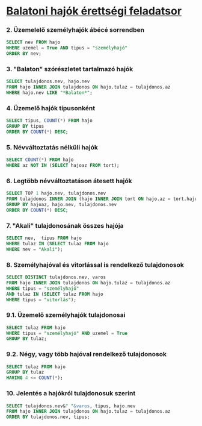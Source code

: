 # [Balatoni hajók érettségi feladatsor](https://github.com/MolnAtt/SQL/blob/main/feladatsorok/erettsegi/balatoni-hajok/balatoni%20haj%C3%B3k%20F/balatoni%20haj%C3%B3k.pdf)

### 2. Üzemelelő személyhajók ábécé sorrendben
```sql
SELECT nev FROM hajo
WHERE uzemel = True AND tipus = "személyhajó"
ORDER BY nev;
```

### 3. "Balaton" szórészletet tartalmazó hajók
```sql
SELECT tulajdonos.nev, hajo.nev
FROM hajo INNER JOIN tulajdonos ON hajo.tulaz = tulajdonos.az
WHERE hajo.nev LIKE "*Balaton*";
```

### 4. Üzemelő hajók típusonként
```sql
SELECT tipus, COUNT(*) FROM hajo
GROUP BY tipus
ORDER BY COUNT(*) DESC;
```

### 5. Névváltoztatás nélküli hajók
```sql
SELECT COUNT(*) FROM hajo
WHERE az NOT IN (SELECT hajoaz FROM tort);
```

### 6. Legtöbb névváltoztatáson átesett hajók
```sql
SELECT TOP 1 hajo.nev, tulajdonos.nev
FROM tulajdonos INNER JOIN (hajo INNER JOIN tort ON hajo.az = tort.hajoaz) ON tulajdonos.az = hajo.tulaz
GROUP BY hajoaz, hajo.nev, tulajdonos.nev
ORDER BY COUNT(*) DESC;
```

### 7. "Akali" tulajdonosának összes hajója
```sql
SELECT nev,  tipus FROM hajo
WHERE tulaz IN (SELECT tulaz FROM hajo
WHERE nev = "Akali");
```

### 8. Személyhajóval és vitorlással is rendelkező tulajdonosok
```sql
SELECT DISTINCT tulajdonos.nev, varos
FROM hajo INNER JOIN tulajdonos ON hajo.tulaz = tulajdonos.az
WHERE tipus = "személyhajó"
AND tulaz IN (SELECT tulaz FROM hajo
WHERE tipus = "vitorlás");
```

### 9.1. Üzemelő személyhajók tulajdonosai
```sql
SELECT tulaz FROM hajo
WHERE tipus = "személyhajó" AND uzemel = True
GROUP BY tulaz;
```
### 9.2. Négy, vagy több hajóval rendelkező tulajdonosok
```sql
SELECT tulaz FROM hajo
GROUP BY tulaz
HAVING 4 <= COUNT(*);
```

### 10. Jelentés a hajókról tulajdonosuk szerint
```sql
SELECT tulajdonos.nev&" "&varos, tipus, hajo.nev
FROM hajo INNER JOIN tulajdonos ON hajo.tulaz = tulajdonos.az
ORDER BY tulajdonos.nev, tipus;
```